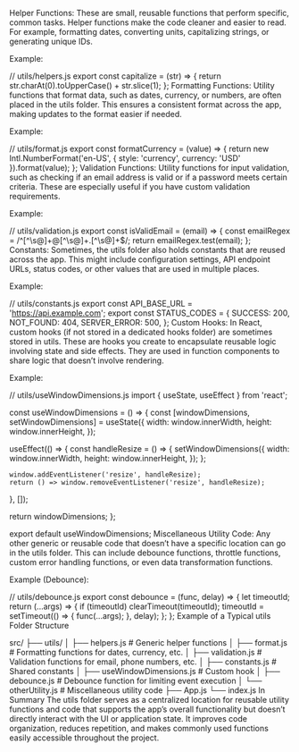 Helper Functions: These are small, reusable functions that perform specific, common tasks. Helper functions make the code cleaner and easier to read. For example, formatting dates, converting units, capitalizing strings, or generating unique IDs.

Example:

// utils/helpers.js
export const capitalize = (str) => {
  return str.charAt(0).toUpperCase() + str.slice(1);
};
Formatting Functions: Utility functions that format data, such as dates, currency, or numbers, are often placed in the utils folder. This ensures a consistent format across the app, making updates to the format easier if needed.

Example:

// utils/format.js
export const formatCurrency = (value) => {
  return new Intl.NumberFormat('en-US', { style: 'currency', currency: 'USD' }).format(value);
};
Validation Functions: Utility functions for input validation, such as checking if an email address is valid or if a password meets certain criteria. These are especially useful if you have custom validation requirements.

Example:

// utils/validation.js
export const isValidEmail = (email) => {
  const emailRegex = /^[^\s@]+@[^\s@]+\.[^\s@]+$/;
  return emailRegex.test(email);
};
Constants: Sometimes, the utils folder also holds constants that are reused across the app. This might include configuration settings, API endpoint URLs, status codes, or other values that are used in multiple places.

Example:

// utils/constants.js
export const API_BASE_URL = 'https://api.example.com';
export const STATUS_CODES = {
  SUCCESS: 200,
  NOT_FOUND: 404,
  SERVER_ERROR: 500,
};
Custom Hooks: In React, custom hooks (if not stored in a dedicated hooks folder) are sometimes stored in utils. These are hooks you create to encapsulate reusable logic involving state and side effects. They are used in function components to share logic that doesn’t involve rendering.

Example:

// utils/useWindowDimensions.js
import { useState, useEffect } from 'react';

const useWindowDimensions = () => {
  const [windowDimensions, setWindowDimensions] = useState({
    width: window.innerWidth,
    height: window.innerHeight,
  });

  useEffect(() => {
    const handleResize = () => {
      setWindowDimensions({
        width: window.innerWidth,
        height: window.innerHeight,
      });
    };

    window.addEventListener('resize', handleResize);
    return () => window.removeEventListener('resize', handleResize);
  }, []);

  return windowDimensions;
};

export default useWindowDimensions;
Miscellaneous Utility Code: Any other generic or reusable code that doesn’t have a specific location can go in the utils folder. This can include debounce functions, throttle functions, custom error handling functions, or even data transformation functions.

Example (Debounce):

// utils/debounce.js
export const debounce = (func, delay) => {
  let timeoutId;
  return (...args) => {
    if (timeoutId) clearTimeout(timeoutId);
    timeoutId = setTimeout(() => {
      func(...args);
    }, delay);
  };
};
Example of a Typical utils Folder Structure

src/
├── utils/
│   ├── helpers.js        # Generic helper functions
│   ├── format.js         # Formatting functions for dates, currency, etc.
│   ├── validation.js     # Validation functions for email, phone numbers, etc.
│   ├── constants.js      # Shared constants
│   ├── useWindowDimensions.js # Custom hook
│   ├── debounce.js       # Debounce function for limiting event execution
│   └── otherUtility.js   # Miscellaneous utility code
├── App.js
└── index.js
In Summary
The utils folder serves as a centralized location for reusable utility functions and code that supports the app’s overall functionality but doesn’t directly interact with the UI or application state. It improves code organization, reduces repetition, and makes commonly used functions easily accessible throughout the project.